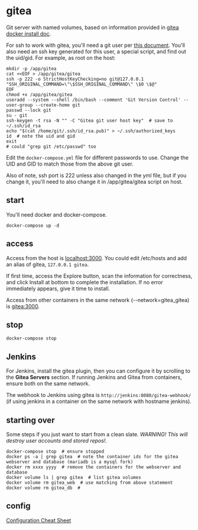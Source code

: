 # gitea

Git server with named volumes, based on information provided in [gitea docker install doc](https://docs.gitea.io/en-us/install-with-docker/).

For ssh to work with gitea, you'll need a git user per [this document](https://docs.gitea.io/en-us/install-from-binary/#prepare-environment). You'll also need an ssh key generated for this user, a special script, and find out the uid/gid. For example, as root on the host:

```
mkdir -p /app/gitea
cat <<EOF > /app/gitea/gitea
ssh -p 222 -o StrictHostKeyChecking=no git@127.0.0.1 "SSH_ORIGINAL_COMMAND=\"\$SSH_ORIGINAL_COMMAND\" \$0 \$@"
EOF
chmod +x /app/gitea/gitea
useradd --system --shell /bin/bash --comment 'Git Version Control' --user-group --create-home git
passwd --lock git
su - git
ssh-keygen -t rsa -N "" -C "Gitea git user host key"  # save to ~/.ssh/id_rsa
echo "$(cat /home/git/.ssh/id_rsa.pub)" > ~/.ssh/authorized_keys
id  # note the uid and gid
exit
# could "grep git /etc/passwd" too
```

Edit the `docker-compose.yml` file for different passwords to use. Change the UID and GID to match those from the above git user.

Also of note, ssh port is 222 unless also changed in the yml file, but if you change it, you'll need to also change it in /app/gitea/gitea script on host.

## start
You'll need docker and docker-compose.

```
docker-compose up -d
```

## access
Access from the host is [localhost:3000](http://localhost:3000).  You could edit /etc/hosts and add an alias of gitea, `127.0.0.1 gitea`.

If first time, access the Explore button, scan the information for correctness, and click Install at bottom to complete the installation. If no error immediately appears, give it time to install.

Access from other containers in the same network (--network=gitea_gitea) is [gitea:3000](http://gitea:3000).

## stop
```
docker-compose stop
```

## Jenkins
For Jenkins, install the gitea plugin, then you can configure it by scrolling to the **Gitea Servers** section. If running Jenkins and Gitea from containers, ensure both on the same network. 

The webhook to Jenkins using gitea is `http://jenkins:8080/gitea-webhook/` (if using jenkins in a container on the same network with hostname jenkins).

## starting over
Some steps if you just want to start from a clean slate. _WARNING! This will destroy user accounts and stored repos!._

```
docker-compose stop  # ensure stopped
docker ps -a | grep gitea  # note the container ids for the gitea webserver and database (mariadb is a mysql fork)
docker rm xxxx yyyy  # remove the containers for the webserver and database
docker volume ls | grep gitea  # list gitea volumes
docker volume rm gitea_web  # use matching from above statement
docker volume rm gitea_db  # 

```

## config
[Configuration Cheat Sheet](https://docs.gitea.io/en-us/config-cheat-sheet/)

